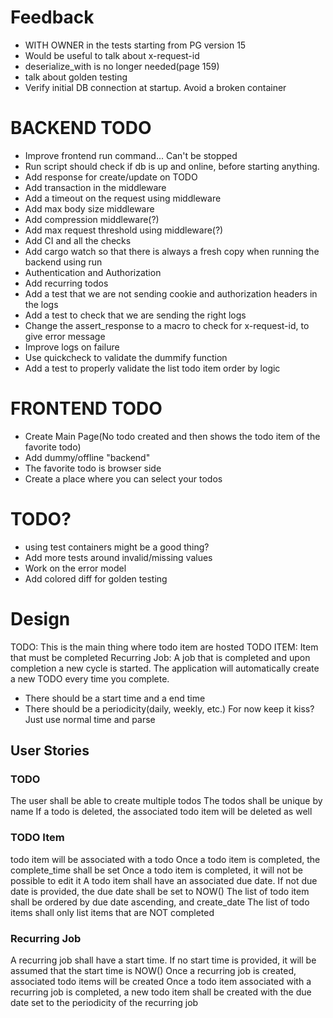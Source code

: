 # Feedback
* WITH OWNER in the tests starting from PG version 15
* Would be useful to talk about x-request-id
* deserialize_with is no longer needed(page 159)
* talk about golden testing
* Verify initial DB connection at startup. Avoid a broken container

# BACKEND TODO
* Improve frontend run command... Can't be stopped
* Run script should check if db is up and online, before starting anything.
* Add response for create/update on TODO
* Add transaction in the middleware
* Add a timeout on the request using middleware
* Add max body size middleware
* Add compression middleware(?)
* Add max request threshold using middleware(?)
* Add CI and all the checks
* Add cargo watch so that there is always a fresh copy when running the backend
  using run
* Authentication and Authorization
* Add recurring todos 
* Add a test that we are not sending cookie and authorization headers in the logs
* Add a test to check that we are sending the right logs
* Change the assert_response to a macro to check for x-request-id, to give error message
* Improve logs on failure
* Use quickcheck to validate the dummify function
* Add a test to properly validate the list todo item order by logic

# FRONTEND TODO

* Create Main Page(No todo created and then shows the todo item of the favorite todo)
* Add dummy/offline "backend"
* The favorite todo is browser side
* Create a place where you can select your todos

# TODO?
* using test containers might be a good thing?
* Add more tests around invalid/missing values
* Work on the error model
* Add colored diff for golden testing

# Design

TODO: This is the main thing where todo item are hosted
TODO ITEM: Item that must be completed
Recurring Job: A job that is completed and upon completion a new cycle is started.
The application will automatically create a new TODO every time you complete.
* There should be a start time and a end time
* There should be a periodicity(daily, weekly, etc.) For now keep it kiss? Just use normal time and parse

## User Stories
### TODO
The user shall be able to create multiple todos
The todos shall be unique by name
If a todo is deleted, the associated todo item will be deleted as well

### TODO Item
todo item will be associated with a todo
Once a todo item is completed, the complete_time shall be set
Once a todo item is completed, it will not be possible to edit it
A todo item shall have an associated due date. If not due date is provided, the due date shall be set to NOW()
The list of todo item shall be ordered by due date ascending, and create_date
The list of todo items shall only list items that are NOT completed

### Recurring Job
A recurring job shall have a start time. If no start time is provided, it will
be assumed that the start time is NOW()
Once a recurring job is created, associated todo items will be created
Once a todo item associated with a recurring job is completed, a new todo item 
shall be created with the due date set to the periodicity of the recurring job
